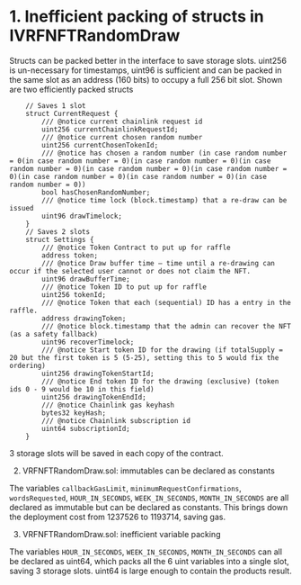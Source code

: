# 1. Inefficient packing of structs in IVRFNFTRandomDraw
Structs can be packed better in the interface to save storage slots. uint256 is un-necessary for timestamps, uint96 is sufficient and can be packed in the same slot as an address (160 bits) to occupy a full 256 bit slot. Shown are two efficiently packed structs
```solidity
    // Saves 1 slot
    struct CurrentRequest {
        /// @notice current chainlink request id
        uint256 currentChainlinkRequestId;
        /// @notice current chosen random number
        uint256 currentChosenTokenId;
        /// @notice has chosen a random number (in case random number = 0(in case random number = 0)(in case random number = 0)(in case random number = 0)(in case random number = 0)(in case random number = 0)(in case random number = 0)(in case random number = 0)(in case random number = 0))
        bool hasChosenRandomNumber;
        /// @notice time lock (block.timestamp) that a re-draw can be issued
        uint96 drawTimelock;
    }
    // Saves 2 slots
    struct Settings {
        /// @notice Token Contract to put up for raffle
        address token;
        /// @notice Draw buffer time – time until a re-drawing can occur if the selected user cannot or does not claim the NFT.
        uint96 drawBufferTime;
        /// @notice Token ID to put up for raffle
        uint256 tokenId;
        /// @notice Token that each (sequential) ID has a entry in the raffle.
        address drawingToken;
        /// @notice block.timestamp that the admin can recover the NFT (as a safety fallback)
        uint96 recoverTimelock;
        /// @notice Start token ID for the drawing (if totalSupply = 20 but the first token is 5 (5-25), setting this to 5 would fix the ordering)
        uint256 drawingTokenStartId;
        /// @notice End token ID for the drawing (exclusive) (token ids 0 - 9 would be 10 in this field)
        uint256 drawingTokenEndId;
        /// @notice Chainlink gas keyhash
        bytes32 keyHash;
        /// @notice Chainlink subscription id
        uint64 subscriptionId;
    }
```
3 storage slots will be saved in each copy of the contract.

2. VRFNFTRandomDraw.sol: immutables can be declared as constants

The variables `callbackGasLimit`, `minimumRequestConfirmations`,` wordsRequested`,  `HOUR_IN_SECONDS`, `WEEK_IN_SECONDS`, `MONTH_IN_SECONDS` are all declared as immutable but can be declared as constants. This brings down the deployment cost from 1237526 to 1193714, saving gas.

3. VRFNFTRandomDraw.sol: inefficient variable packing

The variables  `HOUR_IN_SECONDS`, `WEEK_IN_SECONDS`, `MONTH_IN_SECONDS` can all be declared as uint64, which packs all the 6 uint variables into a single slot, saving 3 storage slots. uint64 is large enough to contain the products result.




